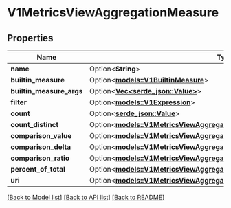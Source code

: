 # V1MetricsViewAggregationMeasure

## Properties

Name | Type | Description | Notes
------------ | ------------- | ------------- | -------------
**name** | Option<**String**> |  | [optional]
**builtin_measure** | Option<[**models::V1BuiltinMeasure**](v1BuiltinMeasure.md)> |  | [optional]
**builtin_measure_args** | Option<[**Vec<serde_json::Value>**](serde_json::Value.md)> |  | [optional]
**filter** | Option<[**models::V1Expression**](v1Expression.md)> |  | [optional]
**count** | Option<[**serde_json::Value**](.md)> |  | [optional]
**count_distinct** | Option<[**models::V1MetricsViewAggregationMeasureComputeCountDistinct**](v1MetricsViewAggregationMeasureComputeCountDistinct.md)> |  | [optional]
**comparison_value** | Option<[**models::V1MetricsViewAggregationMeasureComputeComparisonValue**](v1MetricsViewAggregationMeasureComputeComparisonValue.md)> |  | [optional]
**comparison_delta** | Option<[**models::V1MetricsViewAggregationMeasureComputeComparisonDelta**](v1MetricsViewAggregationMeasureComputeComparisonDelta.md)> |  | [optional]
**comparison_ratio** | Option<[**models::V1MetricsViewAggregationMeasureComputeComparisonRatio**](v1MetricsViewAggregationMeasureComputeComparisonRatio.md)> |  | [optional]
**percent_of_total** | Option<[**models::V1MetricsViewAggregationMeasureComputePercentOfTotal**](v1MetricsViewAggregationMeasureComputePercentOfTotal.md)> |  | [optional]
**uri** | Option<[**models::V1MetricsViewAggregationMeasureComputeUri**](v1MetricsViewAggregationMeasureComputeURI.md)> |  | [optional]

[[Back to Model list]](../README.md#documentation-for-models) [[Back to API list]](../README.md#documentation-for-api-endpoints) [[Back to README]](../README.md)


